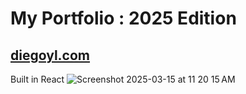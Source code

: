 # My Portfolio : 2025 Edition
## [diegoyl.com](https://diegoyl.com)

Built in React
![Screenshot 2025-03-15 at 11 20 15 AM](https://github.com/user-attachments/assets/8ae155de-003a-4c8f-b6d1-38fd8e6b4236)
